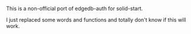 This is a non-official port of edgedb-auth for solid-start.

I just replaced some words and functions and totally don't know if this will work.